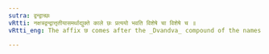 ```yaml
---
sutra: द्वन्द्वाच्छः
vRtti: नक्षत्रद्वन्द्वात्तृतीयासमर्थाद्युक्ते काले छः प्रत्ययो भवति विशेषे चा विशेषे च ॥
vRtti_eng: The affix छ comes after the _Dvandva_ compound of the names of lunar mansions, when it is in the instrumental case in construction, to signify time connected with the asterism whether there be a specification or not.

---
```

